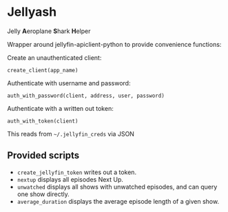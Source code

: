 # Jellyash

Jelly **A**eroplane **S**hark **H**elper

Wrapper around jellyfin-apiclient-python to provide convenience functions:

Create an unauthenticated client:

```
create_client(app_name)
```

Authenticate with username and password:

```
auth_with_password(client, address, user, password)
```

Authenticate with a written out token:

```
auth_with_token(client)
```
This reads from `~/.jellyfin_creds` via JSON

## Provided scripts

* `create_jellyfin_token` writes out a token.
* `nextup` displays all episodes Next Up.
* `unwatched` displays all shows with unwatched episodes, and can query one show directly.
* `average_duration` displays the average episode length of a given show.
